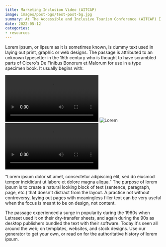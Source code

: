 ```yaml
---
title: Marketing Inclusion Video (AITCAP)
image: images/post-bgs/test-post-bg.jpg
summary: At The Accessible and Inclusive Tourism Conference (AITCAP) I spoke about utilising accessibiity informatiuon in the marekting mix. You can watch it there.
date: 2022-05-12
categories:
- resources
---
```



Lorem ipsum, or lipsum as it is sometimes known, is dummy text used in laying out print, graphic or web designs. The passage is attributed to an unknown typesetter in the 15th century who is thought to have scrambled parts of Cicero's De Finibus Bonorum et Malorum for use in a type specimen book. It usually begins with:

![Video](/video/website-video_final.mp4)
![Lorem](/images/ryan.jpg)
![Video](/video/HIVE_004.mov)

“Lorem ipsum dolor sit amet, consectetur adipiscing elit, sed do eiusmod tempor incididunt ut labore et dolore magna aliqua.”
The purpose of lorem ipsum is to create a natural looking block of text (sentence, paragraph, page, etc.) that doesn't distract from the layout. A practice not without controversy, laying out pages with meaningless filler text can be very useful when the focus is meant to be on design, not content.

The passage experienced a surge in popularity during the 1960s when Letraset used it on their dry-transfer sheets, and again during the 90s as desktop publishers bundled the text with their software. Today it's seen all around the web; on templates, websites, and stock designs. Use our generator to get your own, or read on for the authoritative history of lorem ipsum.
